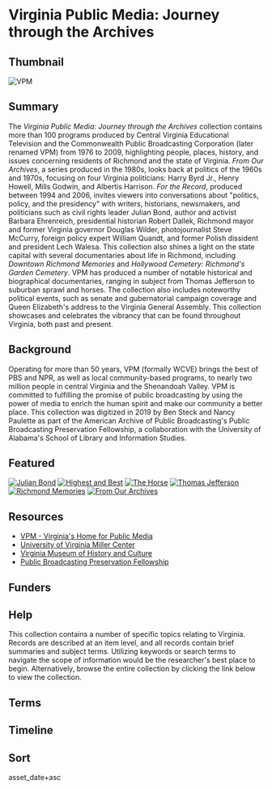 # Virginia Public Media: Journey through the Archives

## Thumbnail

![VPM](https://s3.amazonaws.com/americanarchive.org/special-collections/vpm.jpg "VPM")

## Summary

The <em>Virginia Public Media: Journey through the Archives</em> collection contains more than 100 programs produced by Central Virginia Educational Television and the Commonwealth Public Broadcasting Corporation (later renamed VPM) from 1976 to 2009, highlighting people, places, history, and issues concerning residents of Richmond and the state of Virginia. <em>From Our Archives</em>, a series produced in the 1980s, looks back at politics of the 1960s and 1970s, focusing on four Virginia politicians: Harry Byrd Jr., Henry Howell, Mills Godwin, and Albertis Harrison. <em>For the Record</em>, produced between 1994 and 2006, invites viewers into conversations about "politics, policy, and the presidency" with writers, historians, newsmakers, and politicians such as civil rights leader Julian Bond, author and activist Barbara Ehrenreich, presidential historian Robert Dallek, Richmond mayor and former Virginia governor Douglas Wilder, photojournalist Steve McCurry, foreign policy expert William Quandt, and former Polish dissident and president Lech Walesa. This collection also shines a light on the state capital with several documentaries about life in Richmond, including <em>Downtown Richmond Memories</em> and <em>Hollywood Cemetery: Richmond's Garden Cemetery</em>. VPM has produced a number of notable historical and biographical documentaries, ranging in subject from Thomas Jefferson to suburban sprawl and horses. The collection also includes noteworthy political events, such as senate and gubernatorial campaign coverage and Queen Elizabeth's address to the Virginia General Assembly. This collection showcases and celebrates the vibrancy that can be found throughout Virginia, both past and present.

## Background

Operating for more than 50 years, VPM (formally WCVE) brings the best of PBS and NPR, as well as local community-based programs, to nearly two million people in central Virginia and the Shenandoah Valley. VPM is committed to fulfilling the promise of public broadcasting by using the power of media to enrich the human spirit and make our community a better place. This collection was digitized in 2019 by Ben Steck and Nancy Paulette as part of the American Archive of Public Broadcasting's Public Broadcasting Preservation Fellowship, a collaboration with the University of Alabama's School of Library and Information Studies.

## Featured

[![Julian Bond](https://s3.amazonaws.com/americanarchive.org/special-collections/FRCM0307_SDBA.jpg)](/catalog/cpb-aacip-7191f62c311)
[![Highest and Best](https://s3.amazonaws.com/americanarchive.org/special-collections/HIBE0101_SDBA.jpg)](/catalog/cpb-aacip-d0ba4a47b3b)
[![The Horse](https://s3.amazonaws.com/americanarchive.org/special-collections/cpb-aacip_d19e1cf38e1.jpg)](/catalog/cpb-aacip-d19e1cf38e1)
[![Thomas Jefferson](https://s3.amazonaws.com/americanarchive.org/special-collections/cpb-aacip_18276caba06.jpg)](/catalog/cpb-aacip-18276caba06)
[![Richmond Memories](https://s3.amazonaws.com/americanarchive.org/special-collections/MRICMA0000_SDPL_2.jpg)](/catalog/cpb-aacip-aa53ef62afb)
[![From Our Archives](https://s3.amazonaws.com/americanarchive.org/special-collections/FROA0101_SDBA.jpg)](/catalog/cpb-aacip-3239d43ccd9)

## Resources 
- [VPM - Virginia's Home for Public Media](https://vpm.org/)
- [University of Virginia Miller Center](https://millercenter.org/)
- [Virginia Museum of History and Culture](https://www.virginiahistory.org/)
- [Public Broadcasting Preservation Fellowship](https://pbpf.americanarchive.org/)

## Funders

## Help

This collection contains a number of specific topics relating to Virginia. Records are described at an item level, and all records contain brief summaries and subject terms. Utilizing keywords or search terms to navigate the scope of information would be the researcher's best place to begin. Alternatively, browse the entire collection by clicking the link below to view the collection.

## Terms

## Timeline

## Sort

asset_date+asc

